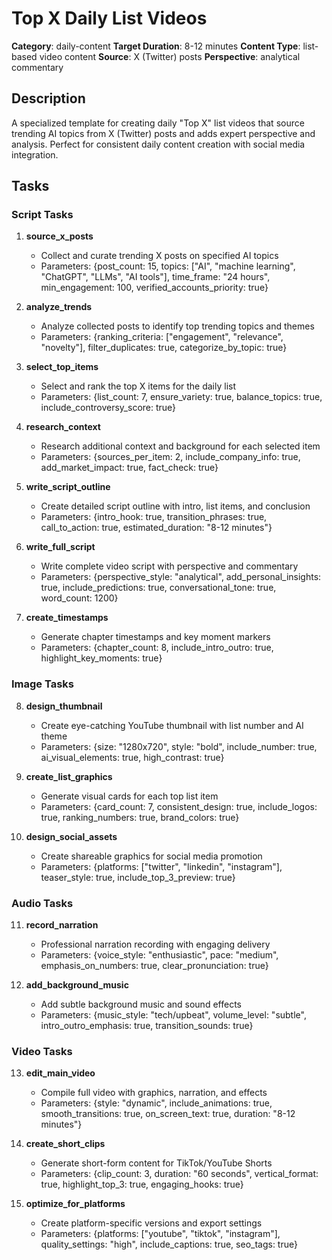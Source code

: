 # Top X Daily List Videos

**Category**: daily-content
**Target Duration**: 8-12 minutes
**Content Type**: list-based video content
**Source**: X (Twitter) posts
**Perspective**: analytical commentary

## Description

A specialized template for creating daily "Top X" list videos that source trending AI topics from X (Twitter) posts and adds expert perspective and analysis. Perfect for consistent daily content creation with social media integration.

## Tasks

### Script Tasks

1. **source_x_posts**
   - Collect and curate trending X posts on specified AI topics
   - Parameters: {post_count: 15, topics: ["AI", "machine learning", "ChatGPT", "LLMs", "AI tools"], time_frame: "24 hours", min_engagement: 100, verified_accounts_priority: true}

2. **analyze_trends**
   - Analyze collected posts to identify top trending topics and themes
   - Parameters: {ranking_criteria: ["engagement", "relevance", "novelty"], filter_duplicates: true, categorize_by_topic: true}

3. **select_top_items**
   - Select and rank the top X items for the daily list
   - Parameters: {list_count: 7, ensure_variety: true, balance_topics: true, include_controversy_score: true}

4. **research_context**
   - Research additional context and background for each selected item
   - Parameters: {sources_per_item: 2, include_company_info: true, add_market_impact: true, fact_check: true}

5. **write_script_outline**
   - Create detailed script outline with intro, list items, and conclusion
   - Parameters: {intro_hook: true, transition_phrases: true, call_to_action: true, estimated_duration: "8-12 minutes"}

6. **write_full_script**
   - Write complete video script with perspective and commentary
   - Parameters: {perspective_style: "analytical", add_personal_insights: true, include_predictions: true, conversational_tone: true, word_count: 1200}

7. **create_timestamps**
   - Generate chapter timestamps and key moment markers
   - Parameters: {chapter_count: 8, include_intro_outro: true, highlight_key_moments: true}

### Image Tasks

8. **design_thumbnail**
   - Create eye-catching YouTube thumbnail with list number and AI theme
   - Parameters: {size: "1280x720", style: "bold", include_number: true, ai_visual_elements: true, high_contrast: true}

9. **create_list_graphics**
   - Generate visual cards for each top list item
   - Parameters: {card_count: 7, consistent_design: true, include_logos: true, ranking_numbers: true, brand_colors: true}

10. **design_social_assets**
    - Create shareable graphics for social media promotion
    - Parameters: {platforms: ["twitter", "linkedin", "instagram"], teaser_style: true, include_top_3_preview: true}

### Audio Tasks

11. **record_narration**
    - Professional narration recording with engaging delivery
    - Parameters: {voice_style: "enthusiastic", pace: "medium", emphasis_on_numbers: true, clear_pronunciation: true}

12. **add_background_music**
    - Add subtle background music and sound effects
    - Parameters: {music_style: "tech/upbeat", volume_level: "subtle", intro_outro_emphasis: true, transition_sounds: true}

### Video Tasks

13. **edit_main_video**
    - Compile full video with graphics, narration, and effects
    - Parameters: {style: "dynamic", include_animations: true, smooth_transitions: true, on_screen_text: true, duration: "8-12 minutes"}

14. **create_short_clips**
    - Generate short-form content for TikTok/YouTube Shorts
    - Parameters: {clip_count: 3, duration: "60 seconds", vertical_format: true, highlight_top_3: true, engaging_hooks: true}

15. **optimize_for_platforms**
    - Create platform-specific versions and export settings
    - Parameters: {platforms: ["youtube", "tiktok", "instagram"], quality_settings: "high", include_captions: true, seo_tags: true}
